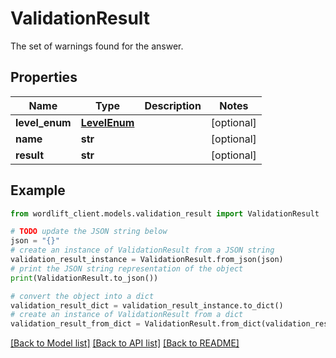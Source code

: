 # ValidationResult

The set of warnings found for the answer.

## Properties

Name | Type | Description | Notes
------------ | ------------- | ------------- | -------------
**level_enum** | [**LevelEnum**](LevelEnum.md) |  | [optional] 
**name** | **str** |  | [optional] 
**result** | **str** |  | [optional] 

## Example

```python
from wordlift_client.models.validation_result import ValidationResult

# TODO update the JSON string below
json = "{}"
# create an instance of ValidationResult from a JSON string
validation_result_instance = ValidationResult.from_json(json)
# print the JSON string representation of the object
print(ValidationResult.to_json())

# convert the object into a dict
validation_result_dict = validation_result_instance.to_dict()
# create an instance of ValidationResult from a dict
validation_result_from_dict = ValidationResult.from_dict(validation_result_dict)
```
[[Back to Model list]](../README.md#documentation-for-models) [[Back to API list]](../README.md#documentation-for-api-endpoints) [[Back to README]](../README.md)


